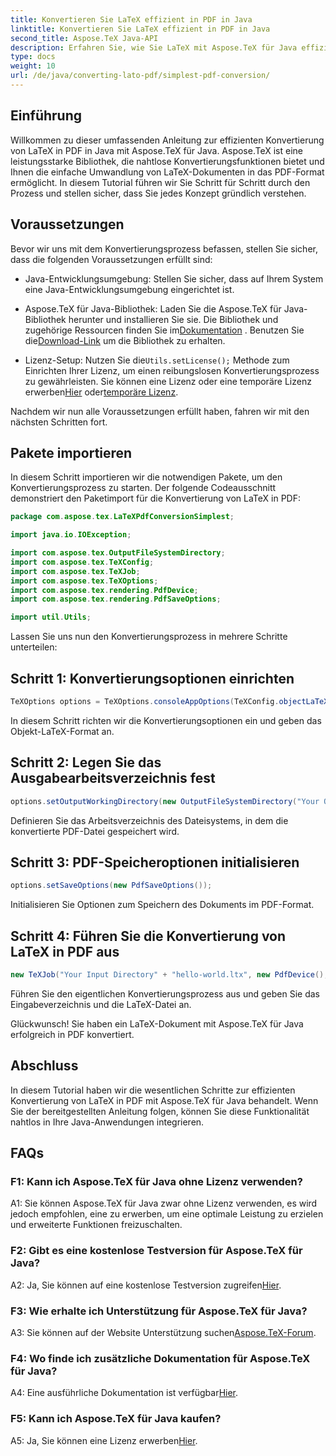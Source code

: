 ```yaml
---
title: Konvertieren Sie LaTeX effizient in PDF in Java
linktitle: Konvertieren Sie LaTeX effizient in PDF in Java
second_title: Aspose.TeX Java-API
description: Erfahren Sie, wie Sie LaTeX mit Aspose.TeX für Java effizient in PDF konvertieren. Befolgen Sie unsere Schritt-für-Schritt-Anleitung für eine nahtlose Integration in Ihre Java-Anwendungen.
type: docs
weight: 10
url: /de/java/converting-lato-pdf/simplest-pdf-conversion/
---
```

## Einführung

Willkommen zu dieser umfassenden Anleitung zur effizienten Konvertierung von LaTeX in PDF in Java mit Aspose.TeX für Java. Aspose.TeX ist eine leistungsstarke Bibliothek, die nahtlose Konvertierungsfunktionen bietet und Ihnen die einfache Umwandlung von LaTeX-Dokumenten in das PDF-Format ermöglicht. In diesem Tutorial führen wir Sie Schritt für Schritt durch den Prozess und stellen sicher, dass Sie jedes Konzept gründlich verstehen.

## Voraussetzungen

Bevor wir uns mit dem Konvertierungsprozess befassen, stellen Sie sicher, dass die folgenden Voraussetzungen erfüllt sind:

- Java-Entwicklungsumgebung: Stellen Sie sicher, dass auf Ihrem System eine Java-Entwicklungsumgebung eingerichtet ist.

-  Aspose.TeX für Java-Bibliothek: Laden Sie die Aspose.TeX für Java-Bibliothek herunter und installieren Sie sie. Die Bibliothek und zugehörige Ressourcen finden Sie im[Dokumentation](https://reference.aspose.com/tex/java/) . Benutzen Sie die[Download-Link](https://releases.aspose.com/tex/java/) um die Bibliothek zu erhalten.

-  Lizenz-Setup: Nutzen Sie die`Utils.setLicense();` Methode zum Einrichten Ihrer Lizenz, um einen reibungslosen Konvertierungsprozess zu gewährleisten. Sie können eine Lizenz oder eine temporäre Lizenz erwerben[Hier](https://purchase.aspose.com/buy) oder[temporäre Lizenz](https://purchase.aspose.com/temporary-license/).

Nachdem wir nun alle Voraussetzungen erfüllt haben, fahren wir mit den nächsten Schritten fort.

## Pakete importieren

In diesem Schritt importieren wir die notwendigen Pakete, um den Konvertierungsprozess zu starten. Der folgende Codeausschnitt demonstriert den Paketimport für die Konvertierung von LaTeX in PDF:

```java
package com.aspose.tex.LaTeXPdfConversionSimplest;

import java.io.IOException;

import com.aspose.tex.OutputFileSystemDirectory;
import com.aspose.tex.TeXConfig;
import com.aspose.tex.TeXJob;
import com.aspose.tex.TeXOptions;
import com.aspose.tex.rendering.PdfDevice;
import com.aspose.tex.rendering.PdfSaveOptions;

import util.Utils;
```

Lassen Sie uns nun den Konvertierungsprozess in mehrere Schritte unterteilen:

## Schritt 1: Konvertierungsoptionen einrichten

```java
TeXOptions options = TeXOptions.consoleAppOptions(TeXConfig.objectLaTeX());
```

In diesem Schritt richten wir die Konvertierungsoptionen ein und geben das Objekt-LaTeX-Format an.

## Schritt 2: Legen Sie das Ausgabearbeitsverzeichnis fest

```java
options.setOutputWorkingDirectory(new OutputFileSystemDirectory("Your Output Directory"));
```

Definieren Sie das Arbeitsverzeichnis des Dateisystems, in dem die konvertierte PDF-Datei gespeichert wird.

## Schritt 3: PDF-Speicheroptionen initialisieren

```java
options.setSaveOptions(new PdfSaveOptions());
```

Initialisieren Sie Optionen zum Speichern des Dokuments im PDF-Format.

## Schritt 4: Führen Sie die Konvertierung von LaTeX in PDF aus

```java
new TeXJob("Your Input Directory" + "hello-world.ltx", new PdfDevice(), options).run();
```

Führen Sie den eigentlichen Konvertierungsprozess aus und geben Sie das Eingabeverzeichnis und die LaTeX-Datei an.

Glückwunsch! Sie haben ein LaTeX-Dokument mit Aspose.TeX für Java erfolgreich in PDF konvertiert.

## Abschluss

In diesem Tutorial haben wir die wesentlichen Schritte zur effizienten Konvertierung von LaTeX in PDF mit Aspose.TeX für Java behandelt. Wenn Sie der bereitgestellten Anleitung folgen, können Sie diese Funktionalität nahtlos in Ihre Java-Anwendungen integrieren.

## FAQs

### F1: Kann ich Aspose.TeX für Java ohne Lizenz verwenden?

A1: Sie können Aspose.TeX für Java zwar ohne Lizenz verwenden, es wird jedoch empfohlen, eine zu erwerben, um eine optimale Leistung zu erzielen und erweiterte Funktionen freizuschalten.

### F2: Gibt es eine kostenlose Testversion für Aspose.TeX für Java?

 A2: Ja, Sie können auf eine kostenlose Testversion zugreifen[Hier](https://releases.aspose.com/).

### F3: Wie erhalte ich Unterstützung für Aspose.TeX für Java?

 A3: Sie können auf der Website Unterstützung suchen[Aspose.TeX-Forum](https://forum.aspose.com/c/tex/47).

### F4: Wo finde ich zusätzliche Dokumentation für Aspose.TeX für Java?

 A4: Eine ausführliche Dokumentation ist verfügbar[Hier](https://reference.aspose.com/tex/java/).

### F5: Kann ich Aspose.TeX für Java kaufen?

 A5: Ja, Sie können eine Lizenz erwerben[Hier](https://purchase.aspose.com/buy).
